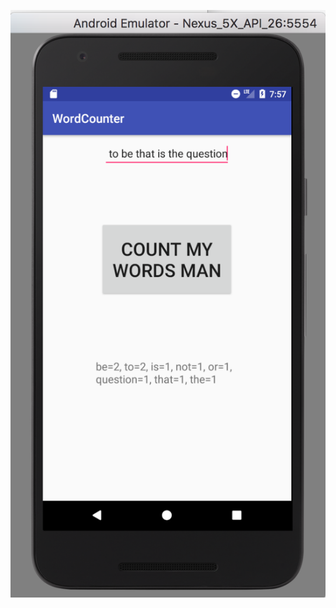 ![screenshot of program working](https://github.com/ShetlandJ/WordCounterJavaApp/blob/master/app/Screen%20Shot%202017-11-07%20at%2007.57.52.png)
